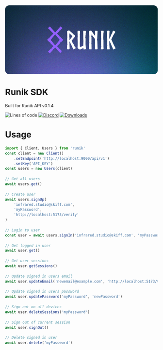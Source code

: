 ![banner](/images/banner.png)

# Runik SDK

Built for Runik API v0.1.4

![Lines of code](https://img.shields.io/tokei/lines/github/runik-dev/runikjs?style=flat-square&color=9360FF&label=lines%20of%20code)
[![Discord](https://img.shields.io/discord/906313801366921286?label=discord&color=9360FF&style=flat-square)](https://discord.gg/fCTGvyNTHG)
[![Downloads](https://img.shields.io/npm/dy/runik?style=flat-square&color=9360FF)](https://www.npmjs.com/package/runik)

# Usage

```ts
import { Client, Users } from 'runik'
const client = new Client()
	.setEndpoint('http://localhost:9000/api/v1')
	.setKey('API_KEY')
const users = new Users(client)

// Get all users
await users.get()

// Create user
await users.signUp(
	'infrared.studio@skiff.com',
	'myPassword',
	'http://localhost:5173/verify'
)

// Login to user
const user = await users.signIn('infrared.studio@skiff.com', 'myPassword', true) // set true to make the session expire

// Get logged in user
await user.get()

// Get user sessions
await user.getSessions()

// Update signed in users email
await user.updateEmail('newemail@example.com', 'http://localhost:5173/verify')

// Update signed in users password
await user.updatePassword('myPassword', 'newPassword')

// Sign out on all devices
await user.deleteSessions('myPassword')

// Sign out of current session
await user.signOut()

// Delete signed in user
await user.delete('myPassword')
```

